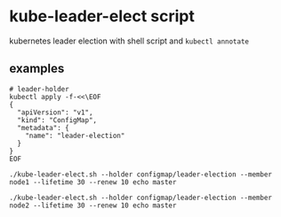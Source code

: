 kube-leader-elect script
===
kubernetes leader election with shell script and `kubectl annotate`


examples
---

```
# leader-holder
kubectl apply -f-<<\EOF
{
  "apiVersion": "v1",
  "kind": "ConfigMap",
  "metadata": {
    "name": "leader-election"
  }
}
EOF

./kube-leader-elect.sh --holder configmap/leader-election --member node1 --lifetime 30 --renew 10 echo master

./kube-leader-elect.sh --holder configmap/leader-election --member node2 --lifetime 30 --renew 10 echo master

```
